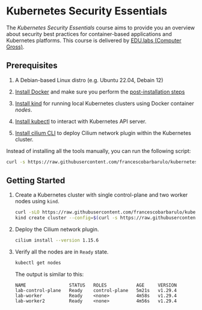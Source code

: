 # Kubernetes Security Essentials

The _Kubernetes Security Essentials_ course aims to provide you an overview about security best practices for container-based applications and Kubernetes platforms. This course is delivered by [EDU.labs (Computer Gross)](https://www.educationlabs.it/).

## Prerequisites

1. A Debian-based Linux distro (e.g. Ubuntu 22.04, Debain 12)

2. [Install Docker](https://docs.docker.com/engine/install/debian/#install-using-the-convenience-script) and make sure you perform the [post-installation steps](https://docs.docker.com/engine/install/linux-postinstall/)

3. [Install kind](https://kind.sigs.k8s.io/docs/user/quick-start/#installing-from-release-binaries) for running local Kubernetes clusters using Docker container _nodes_.

4. [Install kubectl](https://kubernetes.io/docs/tasks/tools/install-kubectl-linux/) to interact with Kubernetes API server.

5. [Install cilium CLI](https://docs.cilium.io/en/stable/gettingstarted/k8s-install-default/#install-the-cilium-cli) to deploy Cilium network plugin within the Kubernetes cluster.

Instead of installing all the tools manually, you can run the following script:

```sh
curl -s https://raw.githubusercontent.com/francescobarbarulo/kubernetes-security-essentials/main/lab/bootstrap.sh | sh
```

## Getting Started

1. Create a Kubernetes cluster with single control-plane and two worker nodes using `kind`.

   ```sh
   curl -sLO https://raw.githubusercontent.com/francescobarbarulo/kubernetes-security-essentials/main/lab/kind-config.yml
   kind create cluster --config=$(curl -s https://raw.githubusercontent.com/francescobarbarulo/kubernetes-security-essentials/main/lab/kind-config.yml)
   ```

2. Deploy the Cilium network plugin.

   ```sh
   cilium install --version 1.15.6
   ```

3. Verify all the nodes are in `Ready` state.

   ```sh
   kubectl get nodes
   ```

   The output is similar to this:

   ```plaintext
   NAME                STATUS   ROLES           AGE     VERSION
   lab-control-plane   Ready    control-plane   5m21s   v1.29.4
   lab-worker          Ready    <none>          4m58s   v1.29.4
   lab-worker2         Ready    <none>          4m56s   v1.29.4
   ```
